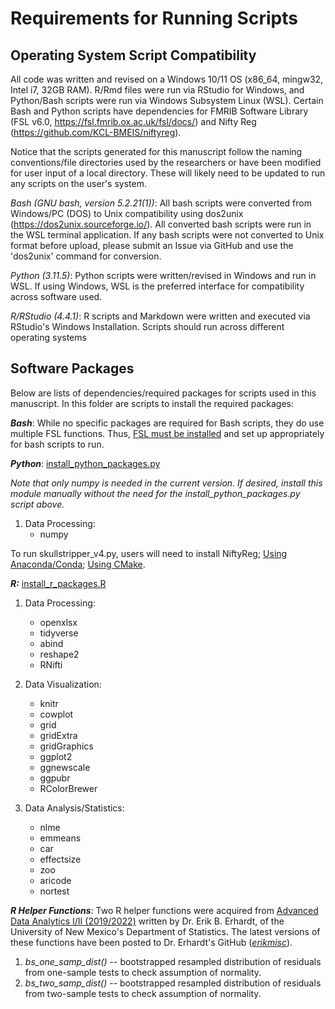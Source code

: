 # Requirements for Running Scripts

## Operating System Script Compatibility
All code was written and revised on a Windows 10/11 OS (x86_64, mingw32, Intel i7, 32GB RAM). R/Rmd files were run via RStudio for Windows, and Python/Bash scripts were run via Windows Subsystem Linux (WSL). Certain Bash and Python scripts have dependencies for FMRIB Software Library (FSL v6.0, https://fsl.fmrib.ox.ac.uk/fsl/docs/) and Nifty Reg (https://github.com/KCL-BMEIS/niftyreg).

Notice that the scripts generated for this manuscript follow the naming conventions/file directories used by the researchers or have been modified for user input of a local directory. These will likely need to be updated to run any scripts on the user's system.   

_Bash (GNU bash, version 5.2.21(1))_: All bash scripts were converted from Windows/PC (DOS) to Unix compatibility using dos2unix (https://dos2unix.sourceforge.io/). All converted bash scripts were run in the WSL terminal application. If any bash scripts were not converted to Unix format before upload, please submit an Issue via GitHub and use the 'dos2unix' command for conversion.   

_Python (3.11.5)_: Python  scripts were written/revised in Windows and run in WSL. If using Windows,  WSL is the preferred interface for compatibility across software used.  

_R/RStudio (4.4.1)_: R scripts and Markdown were written and executed via RStudio's Windows Installation. Scripts should run across different operating systems

## Software Packages

Below are lists of dependencies/required packages for scripts used in this manuscript. In this folder are scripts to install the required packages:

**_Bash_**: While no specific packages are required for Bash scripts, they do use multiple FSL functions. Thus, [FSL must be installed](https://fsl.fmrib.ox.ac.uk/fsl/docs/#/) and set up appropriately for bash scripts to run.

**_Python_**: [install_python_packages.py](./install_python_packages.py)

_Note that only numpy is needed in the current version. If desired, install this module manually without the need for the install_python_packages.py script above._
  1) Data Processing:
       - numpy
    
To run skullstripper_v4.py, users will need to install NiftyReg; [Using Anaconda/Conda](https://anaconda.org/conda-forge/niftyreg); [Using CMake](https://www.greydongilmore.com/post/wsl_docs/niftyreg/).

**_R:_** [install_r_packages.R](./install_r_packages.R)

  1) Data Processing:
       - openxlsx
       - tidyverse
       - abind
       - reshape2
       - RNifti

  2) Data Visualization:
       - knitr
       - cowplot
       - grid
       - gridExtra
       - gridGraphics
       - ggplot2
       - ggnewscale
       - ggpubr
       - RColorBrewer

  3) Data Analysis/Statistics:
       - nlme
       - emmeans
       - car
       - effectsize
       - zoo
       - aricode
       - nortest


**_R Helper Functions_**:
Two R helper functions were acquired from [Advanced Data Analytics I/II (2019/2022)](https://statacumen.com/teaching/ada1/ada1-f19/) written by Dr. Erik B. Erhardt, of the University of New Mexico's Department of Statistics. The latest versions of these functions have been posted to Dr. Erhardt's GitHub ([_erikmisc_](https://github.com/erikerhardt/erikmisc/)).
1) _bs_one_samp_dist()_ -- bootstrapped resampled distribution of residuals from one-sample tests to check assumption of normality. 
2) _bs_two_samp_dist()_ -- bootstrapped resampled distribution of residuals from two-sample tests to check assumption of normality. 
